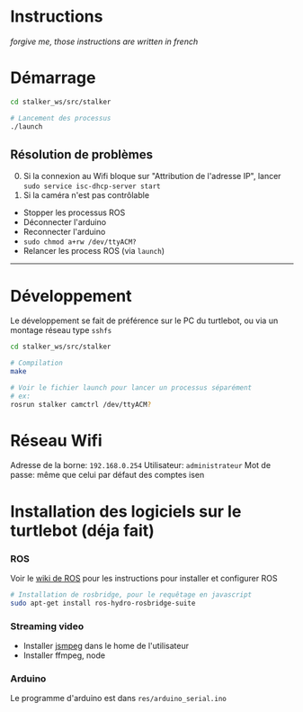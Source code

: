 # Instructions
_forgive me, those instructions are written in french_






# Démarrage

```bash
cd stalker_ws/src/stalker

# Lancement des processus 
./launch
```

## Résolution de problèmes

0. Si la connexion au Wifi bloque sur "Attribution de l'adresse IP", lancer `sudo service isc-dhcp-server start`
0. Si la caméra n'est pas contrôlable
  - Stopper les processus ROS
  - Déconnecter l'arduino
  - Reconnecter l'arduino
  - `sudo chmod a+rw /dev/ttyACM?`
  - Relancer les process ROS (via `launch`)

-------

# Développement
Le développement se fait de préférence sur le PC du turtlebot, ou via un montage réseau type `sshfs`
```bash
cd stalker_ws/src/stalker

# Compilation
make

# Voir le fichier launch pour lancer un processus séparément
# ex:
rosrun stalker camctrl /dev/ttyACM?
```

# Réseau Wifi
Adresse de la borne: `192.168.0.254`
Utilisateur: `administrateur`
Mot de passe: même que celui par défaut des comptes isen

# Installation des logiciels sur le turtlebot (déja fait)

### ROS
Voir le [wiki de ROS](http://wiki.ros.org/Robots/TurtleBot) pour les instructions pour installer et configurer ROS
```bash
# Installation de rosbridge, pour le requêtage en javascript
sudo apt-get install ros-hydro-rosbridge-suite
```

### Streaming video
- Installer [jsmpeg](https://github.com/phoboslab/jsmpeg) dans le home de l'utilisateur
- Installer ffmpeg, node

### Arduino
Le programme d'arduino est dans `res/arduino_serial.ino`
